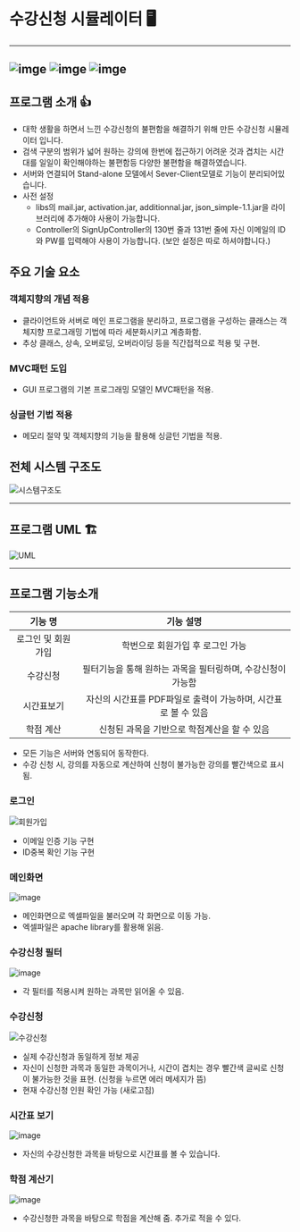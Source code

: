 # 수강신청 시뮬레이터 :desktop_computer:

------

## ![imge](https://img.shields.io/badge/ProjectType-TeamProject-green) ![imge](https://img.shields.io/badge/Language-Jav-yellow) ![imge](https://img.shields.io/badge/Tools-Eclipse-blue)

## 프로그램 소개 :thumbsup:

- 대학 생활을 하면서 느낀 수강신청의 불편함을 해결하기 위해 만든 수강신청 시뮬레이터 입니다.
- 검색 구분의 범위가 넓어 원하는 강의에 한번에 접근하기 어려운 것과 겹치는 시간대를 일일이 확인해야하는 불편함등 다양한 불편함을 해결하였습니다.
- 서버와 연결되어 Stand-alone 모델에서 Sever-Client모델로 기능이 분리되어있습니다.  
- 사전 설정
  - libs의 mail.jar, activation.jar, additionnal.jar, json_simple-1.1.jar을 라이브러리에 추가해야 사용이 가능합니다.
  - Controller의 SignUpController의 130번 줄과 131번 줄에 자신 이메일의 ID와 PW를 입력해야 사용이 가능합니다. (보안 설정은 따로 하셔야합니다.)

## 주요 기술 요소

### 객체지향의 개념 적용

- 클라이언트와 서버로 메인 프로그램을 분리하고, 프로그램을 구성하는 클래스는 객체지향 프로그래밍 기법에 따라 세분화시키고 계층화함.
- 추상 클래스, 상속, 오버로딩, 오버라이딩 등을 직간접적으로 적용 및 구현.

### MVC패턴 도입

- GUI 프로그램의 기본 프로그래밍 모델인 MVC패턴을 적용.

### 싱글턴 기법 적용

- 메모리 절약 및 객체지향의 기능을 활용해 싱글턴 기법을 적용.

## 전체 시스템 구조도

![시스템구조도](https://user-images.githubusercontent.com/37828448/71703519-4df1b380-2e18-11ea-8115-805fc0ee20b6.png)

------

## 프로그램 UML :building_construction:

![UML](https://user-images.githubusercontent.com/37828448/71703577-ad4fc380-2e18-11ea-85d5-8a154ab9c1f3.png)



------

## 프로그램 기능소개

|      기능 명       |                          기능 설명                           |
| :----------------: | :----------------------------------------------------------: |
| 로그인 및 회원가입 |               학번으로 회원가입 후 로그인 가능               |
|      수강신청      | 필터기능을 통해 원하는 과목을 필터링하며, 수강신청이 가능함  |
|     시간표보기     | 자신의 시간표를 PDF파일로 출력이 가능하며, 시간표로 볼 수 있음 |
|     학점 계산      |         신청된 과목을 기반으로 학점계산을 할 수 있음         |

- 모든 기능은 서버와 연동되어 동작한다.
- 수강 신청 시, 강의를 자동으로 계산하여 신청이 불가능한 강의를 빨간색으로 표시됨.

### 로그인

![회원가입](https://user-images.githubusercontent.com/37828448/71665237-72f61000-2d9f-11ea-8429-80d8eebf282c.gif)

- 이메일 인증 기능 구현
- ID중복 확인 기능 구현

### 메인화면

![image](https://user-images.githubusercontent.com/37828448/71543853-529f0d80-29bb-11ea-9564-0923c59a20c7.png)

- 메인화면으로 엑셀파일을 불러오며 각 화면으로 이동 가능.
- 엑셀파일은 apache library를 활용해 읽음.

### 수강신청 필터

![image](https://user-images.githubusercontent.com/37828448/71543862-706c7280-29bb-11ea-9faa-dc69e9e3c1e1.png)

- 각 필터를 적용시켜 원하는 과목만 읽어올 수 있음.

### 수강신청

![수강신청](https://user-images.githubusercontent.com/37828448/71665198-4e9a3380-2d9f-11ea-8460-189b167fa6c6.gif)

- 실제 수강신청과 동일하게 정보 제공
- 자신이 신청한 과목과 동일한 과목이거나, 시간이 겹치는 경우 빨간색 글씨로 신청이 불가능한 것을 표현. (신청을 누르면 에러 메세지가 뜸)
- 현재 수강신청 인원 확인 가능 (새로고침)

### 시간표 보기

![image](https://user-images.githubusercontent.com/37828448/71305039-a20c9900-2411-11ea-8ff8-ce7e5b4c6246.png)

- 자신의 수강신청한 과목을 바탕으로 시간표를 볼 수 있습니다.

### 학점 계산기

![image](https://user-images.githubusercontent.com/37828448/71543867-8ed26e00-29bb-11ea-8700-6f1d0f8793f9.png)

- 수강신청한 과목을 바탕으로 학점을 계산해 줌. 추가로 적을 수 있다.

